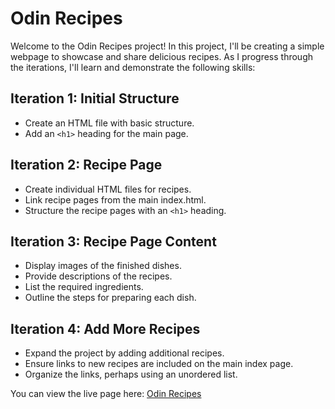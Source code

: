 # Odin Recipes

Welcome to the Odin Recipes project! In this project, I'll be creating a simple webpage to showcase and share delicious recipes. As I progress through the iterations, I'll learn and demonstrate the following skills:

## Iteration 1: Initial Structure

- Create an HTML file with basic structure.
- Add an `<h1>` heading for the main page.

## Iteration 2: Recipe Page

- Create individual HTML files for recipes.
- Link recipe pages from the main index.html.
- Structure the recipe pages with an `<h1>` heading.

## Iteration 3: Recipe Page Content

- Display images of the finished dishes.
- Provide descriptions of the recipes.
- List the required ingredients.
- Outline the steps for preparing each dish.

## Iteration 4: Add More Recipes

- Expand the project by adding additional recipes.
- Ensure links to new recipes are included on the main index page.
- Organize the links, perhaps using an unordered list.

You can view the live page here: [Odin Recipes](https://kajaws.github.io/odin-recipes/)
